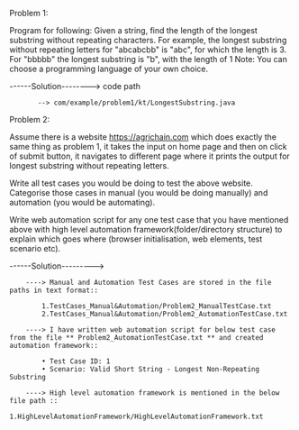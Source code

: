 Problem 1:

Program for following:
Given a string, find the length of the longest substring without repeating characters. For example, the
longest substring without repeating letters for "abcabcbb" is "abc", for which the length is 3. For
"bbbbb" the longest substring is "b", with the length of 1
Note: You can choose a programming language of your own choice. 


------Solution--------> code path

           --> com/example/problem1/kt/LongestSubstring.java 


Problem 2:

Assume there is a website https://agrichain.com which does exactly the same thing as
problem 1, it takes the input on home page and then on click of submit button, it navigates to
different page where it prints the output for longest substring without repeating letters.

Write all test cases you would be doing to test the above website. Categorise those cases in
manual (you would be doing manually) and automation (you would be automating).

Write web automation script for any one test case that you have mentioned above with high level
automation framework(folder/directory structure) to explain which goes where (browser
initialisation, web elements, test scenario etc).

------Solution--------->  


        ----> Manual and Automation Test Cases are stored in the file paths in text format::

            1.TestCases_Manual&Automation/Problem2_ManualTestCase.txt
            2.TestCases_Manual&Automation/Problem2_AutomationTestCase.txt

        ----> I have written web automation script for below test case from the file ** Problem2_AutomationTestCase.txt ** and created automation framework::

            • Test Case ID: 1
            • Scenario: Valid Short String - Longest Non-Repeating Substring
        
        ----> High level automation framework is mentioned in the below file path ::  
            1.HighLevelAutomationFramework/HighLevelAutomationFramework.txt
                